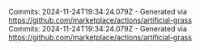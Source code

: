 Commits: 2024-11-24T19:34:24.079Z - Generated via https://github.com/marketplace/actions/artificial-grass
<br>
Commits: 2024-11-24T19:34:24.079Z - Generated via https://github.com/marketplace/actions/artificial-grass
<br>
